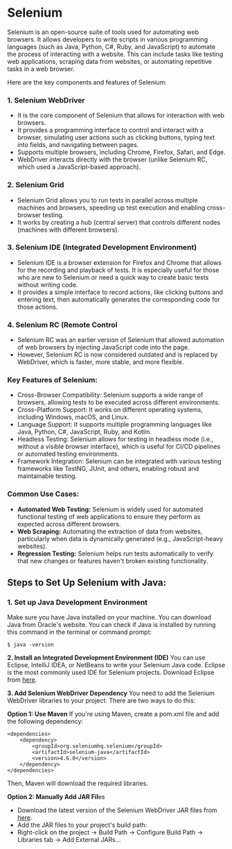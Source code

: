 # Selenium

Selenium is an open-source suite of tools used for automating web browsers. It allows developers to write scripts in various programming languages (such as Java, Python, C#, Ruby, and JavaScript) to automate the process of interacting with a website. This can include tasks like testing web applications, scraping data from websites, or automating repetitive tasks in a web browser.


Here are the key components and features of Selenium:
### **1. Selenium WebDriver**

- It is the core component of Selenium that allows for interaction with web browsers. <br>
- It provides a programming interface to control and interact with a browser, simulating user actions such as clicking buttons, typing text into fields, and navigating between pages. <br>
- Supports multiple browsers, including Chrome, Firefox, Safari, and Edge. <br>
- WebDriver interacts directly with the browser (unlike Selenium RC, which used a JavaScript-based approach). <br>


### **2. Selenium Grid**

- Selenium Grid allows you to run tests in parallel across multiple machines and browsers, speeding up test execution and enabling cross-browser testing. <br>
- It works by creating a hub (central server) that controls different nodes (machines with different browsers). <br>


### **3. Selenium IDE (Integrated Development Environment)**

- Selenium IDE is a browser extension for Firefox and Chrome that allows for the recording and playback of tests. It is especially useful for those who are new to Selenium or need a quick way to create basic tests without writing code. <br>
- It provides a simple interface to record actions, like clicking buttons and entering text, then automatically generates the corresponding code for those actions. <br>

### **4. Selenium RC (Remote Control**

- Selenium RC was an earlier version of Selenium that allowed automation of web browsers by injecting JavaScript code into the page.
- However, Selenium RC is now considered outdated and is replaced by WebDriver, which is faster, more stable, and more flexible.

### Key Features of Selenium:
- Cross-Browser Compatibility: Selenium supports a wide range of browsers, allowing tests to be executed across different environments. <br>
- Cross-Platform Support: It works on different operating systems, including Windows, macOS, and Linux. <br>
- Language Support: It supports multiple programming languages like Java, Python, C#, JavaScript, Ruby, and Kotlin. <br>
- Headless Testing: Selenium allows for testing in headless mode (i.e., without a visible browser interface), which is useful for CI/CD pipelines or automated testing environments. <br>
- Framework Integration: Selenium can be integrated with various testing frameworks like TestNG, JUnit, and others, enabling robust and maintainable testing. <br>


### Common Use Cases:
- **Automated Web Testing:** Selenium is widely used for automated functional testing of web applications to ensure they perform as expected across different browsers. <br>
- **Web Scraping:** Automating the extraction of data from websites, particularly when data is dynamically generated (e.g., JavaScript-heavy websites). <br>
- **Regression Testing:** Selenium helps run tests automatically to verify that new changes or features haven't broken existing functionality. <br>


## **Steps to Set Up Selenium with Java:**
### **1. Set up Java Development Environment**
Make sure you have Java installed on your machine. You can download Java from Oracle's website.
You can check if Java is installed by running this command in the terminal or command prompt:
```
$ java -version
```


**2. Install an Integrated Development Environment (IDE)**
You can use Eclipse, IntelliJ IDEA, or NetBeans to write your Selenium Java code. Eclipse is the most commonly used IDE for Selenium projects.
Download Eclipse from [here](https://www.eclipse.org/downloads/ "here").

**3. Add Selenium WebDriver Dependency**
You need to add the Selenium WebDriver libraries to your project. There are two ways to do this:

**Option 1: Use Maven**
If you're using Maven, create a pom.xml file and add the following dependency:
```
<dependencies>
    <dependency>
        <groupId>org.seleniumhq.selenium</groupId>
        <artifactId>selenium-java</artifactId>
        <version>4.6.0</version>
    </dependency>
</dependencies>
```

Then, Maven will download the required libraries.


**Option 2: Manually Add JAR Fil**es
- Download the latest version of the Selenium WebDriver JAR files from [here](https://www.selenium.dev/downloads/ "here").
- Add the JAR files to your project's build path:
- Right-click on the project → Build Path → Configure Build Path → Libraries tab → Add External JARs...

